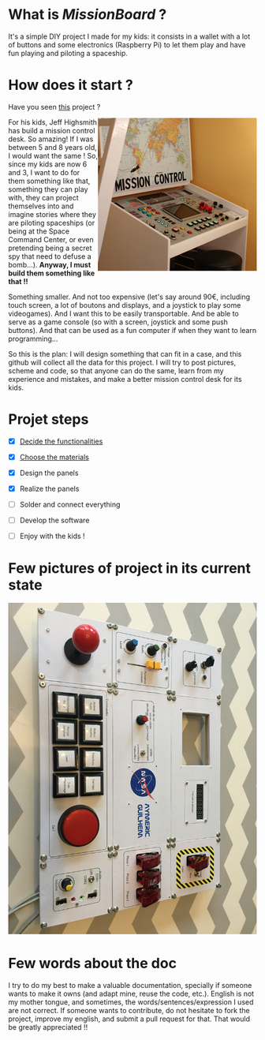 # What is *MissionBoard* ?

It's a simple DIY project I made for my kids: it consists in a wallet with a lot of buttons and some electronics (Raspberry Pi) to let them play and have fun playing and piloting a spaceship.

# How does it start ?

Have you seen [this](http://makezine.com/projects/mission-control-desk) project ?

<IMG alt="Jeff Highsmith's control desk" src="photos/missioncontrol.png" align="right">

For his kids, Jeff Highsmith has build a mission control desk. So amazing! If I was between 5 and 8 years old, I would want the same ! So, since my kids are now 6 and 3, I want to do for them something like that, something they can play with, they can project themselves into and imagine stories where they are piloting spaceships (or being at the Space Command Center, or even pretending being a secret spy that need to defuse a bomb...). **Anyway, I must build them something like that !!**

Something smaller. And not too expensive (let's say around 90€, including touch screen, a lot of boutons and displays, and a joystick to play some videogames).
And I want this to be easily transportable. And be able to serve as a game console (so with a screen, joystick and some push buttons). And that can be used as a fun computer if when they want to learn programming...

So this is the plan: I will design something that can fit in a case, and this github will collect all the data for this project. I will try to post pictures, scheme and code, so that anyone can do the same, learn from my experience and mistakes, and make a better mission control desk for its kids.

# Projet steps

- [x] [Decide the functionalities](functionalities.md)
- [x] [Choose the materials](bom.md)
- [x] Design the panels
- [x] Realize the panels
- [ ] Solder and connect everything
- [ ] Develop the software
- [ ] Enjoy with the kids !


# Few pictures of project in its current state

![bottom panel](photos/IMG_2284.JPG)


# Few words about the doc
I try to do my best to make a valuable documentation, specially if someone wants to make it owns (and adapt mine, reuse the code, etc.).
English is not my mother tongue, and sometimes, the words/sentences/expression I used are not correct.
If someone wants to contribute, do not hesitate to fork the project, improve my english, and submit a pull request for that. That would be greatly appreciated !!


